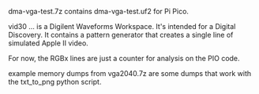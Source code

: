 dma-vga-test.7z contains dma-vga-test.uf2 for Pi Pico.

vid30 ... is a Digilent Waveforms Workspace. It's intended for a Digital Discovery. It contains a pattern generator that creates a single line of simulated Apple II video. 

For now, the RGBx lines are just a counter for analysis on the PIO code.

example memory dumps from vga2040.7z are some dumps that work with the txt_to_png python script. 